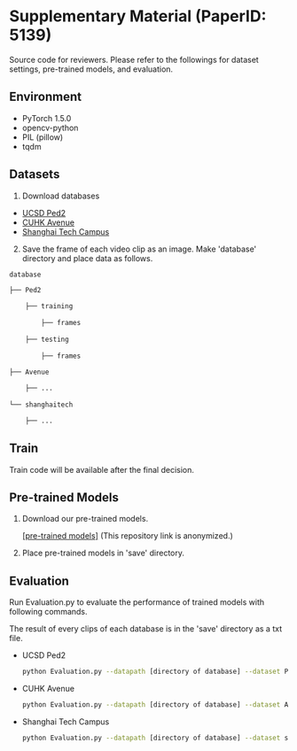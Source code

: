 # Supplementary Material (PaperID: 5139)

Source code for reviewers.
Please refer to the followings for dataset settings, pre-trained models, and evaluation.

## Environment
- PyTorch 1.5.0
- opencv-python
- PIL (pillow)
- tqdm

## Datasets

1. Download databases
- [UCSD Ped2](http://www.svcl.ucsd.edu/projects/anomaly/dataset.html)
- [CUHK Avenue](http://www.cse.cuhk.edu.hk/leojia/projects/detectabnormal/dataset.html)
- [Shanghai Tech Campus](https://svip-lab.github.io/dataset/campus_dataset.html)

2. Save the frame of each video clip as an image. Make 'database' directory and place data as follows.
```bash
database

├── Ped2

	├── training
  
		├── frames
    
	├── testing
  
		├── frames
    
├── Avenue

	├── ...
  
└── shanghaitech

	├── ...
```

## Train

Train code will be available after the final decision.

## Pre-trained Models

1. Download our pre-trained models.

   [[pre-trained models]](https://drive.google.com/drive/folders/1_IoLAnq3XA3X5tvcZM3eWx2j_jZ8w6bm?usp=sharing) (This repository link is anonymized.)

2. Place pre-trained models in 'save' directory.

## Evaluation

Run Evaluation.py to evaluate the performance of trained models with following commands.

The result of every clips of each database is in the 'save' directory as a txt file.

- UCSD Ped2
    ```bash
    python Evaluation.py --datapath [directory of database] --dataset Ped2 --flow_L 1 --checkpoint './save/FINAL_Ped2/Backbone.pth' --checkpoint_flowslow './save/FINAL_Ped2/Flow_slow.pth' --checkpoint_flowfast './save/FINAL_Ped2/Flow_fast.pth' --modelsave 'FINAL_Ped2'
    ```

- CUHK Avenue
    ```bash
    python Evaluation.py --datapath [directory of database] --dataset Avenue --checkpoint './save/FINAL_AV/Backbone.pth' --checkpoint_flowslow './save/FINAL_AV/Flow_slow.pth' --checkpoint_flowfast './save/FINAL_AV/Flow_fast.pth' --modelsave 'FINAL_AV'
    ```

- Shanghai Tech Campus
    ```bash
    python Evaluation.py --datapath [directory of database] --dataset shanghaitech --checkpoint './save/FINAL_ST/Backbone.pth' --checkpoint_flowslow './save/FINAL_ST/Flow_slow.pth' --checkpoint_flowfast './save/FINAL_ST/Flow_fast.pth' --modelsave 'FINAL_ST'
    ```

